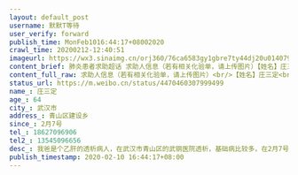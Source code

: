 ```yaml
---
layout: default_post
username: 默默T等待
user_verify: forward
publish_time: MonFeb1016:44:17+08002020
crawl_time: 20200212-12:40:51
imageurl: https://wx3.sinaimg.cn/orj360/76ca6583gy1gbre7ty44dj20u0140795.jpg,https://wx1.sinaimg.cn/orj360/76ca6583gy1gbre7v2fhcj20u0140q6t.jpg,https://wx3.sinaimg.cn/orj360/76ca6583gy1gbre7vzoe4j21400u042e.jpg
content_brief: 肺炎患者求助超话 求助人信息（若有相关化验单，请上传图片）【姓名】庄三定【年龄】64【所在城市】武汉市【所在小区、社区】青山区建设乡【患病时间】2月7号【联系方式】18627096906【其他紧急联系人】13545096656【病情描述】我爸是个乙肝的透析病人，在武汉市青山区的武钢医院透析，基 ...全文
content_full_raw: 求助人信息（若有相关化验单，请上传图片）<br/>【姓名】庄三定<br/>【年龄】64<br/>【所在城市】武汉市<br/>【所在小区、社区】青山区建设乡<br/>【患病时间】2月7号<br/>【联系方式】18627096906<br/>【其他紧急联系人】13545096656<br/>【病情描述】我爸是个乙肝的透析病人，在武汉市青山区的武钢医院透析，基础病比较多，在2月7号的早上我爸突然叫不醒，神志不清，然后赶紧送到武钢医院检查，医院拍Ct结果显示双肺有感染，然后结果告诉了透析室，透析室说有感染的病人我们不接受透析了，情况会上报，等通知就可以了，然后上午在武汉发热门诊打了针后下午来到了武汉市九医院，做了核酸检测，结果昨天出来是阴性，到今天已经四五天没有透析了，身上已经出现了痒等症状，需要急着透析，但武钢医院的答复是需要两次阴性和看肺部情况等结果才行，可现在一直也等不到市里面的通知到底去哪里透析，说是血透质控中心通知，打市长热线说找区里，区里说找街道办，街道办回复是这情况我们会上报，问是哪里通知的，有没电话，可都说不知道，就是查不到，透析病人多等一天就多一倍的危险，也问过了其他医院九医院，武昌医院都说是市里统一安排，电话已经打过太多个了，附近村有个同样的情况，也是6号的时候出现问题武钢医院不让透了，可他们两天的时间周六就得到了通知周一去九医院透析，可我们就是等不到通知，急求大家能帮帮忙！
status_url: https://m.weibo.cn/status/4470460307999499
name_: 庄三定
age_: 64
city_: 武汉市
address_: 青山区建设乡
since_: 2月7号
tel_: 18627096906
tel2_: 13545096656
desc_: 我爸是个乙肝的透析病人，在武汉市青山区的武钢医院透析，基础病比较多，在2月7号的早上我爸突然叫不醒，神志不清，然后赶紧送到武钢医院检查，医院拍Ct结果显示双肺有感染，然后结果告诉了透析室，透析室说有感染的病人我们不接受透析了，情况会上报，等通知就可以了，然后上午在武汉发热门诊打了针后下午来到了武汉市九医院，做了核酸检测，结果昨天出来是阴性，到今天已经四五天没有透析了，身上已经出现了痒等症状，需要急着透析，但武钢医院的答复是需要两次阴性和看肺部情况等结果才行，可现在一直也等不到市里面的通知到底去哪里透析，说是血透质控中心通知，打市长热线说找区里，区里说找街道办，街道办回复是这情况我们会上报，问是哪里通知的，有没电话，可都说不知道，就是查不到，透析病人多等一天就多一倍的危险，也问过了其他医院九医院，武昌医院都说是市里统一安排，电话已经打过太多个了，附近村有个同样的情况，也是6号的时候出现问题武钢医院不让透了，可他们两天的时间周六就得到了通知周一去九医院透析，可我们就是等不到通知，急求大家能帮帮忙！
publish_timestamp: 2020-02-10 16:44:17+08:00
---
```

